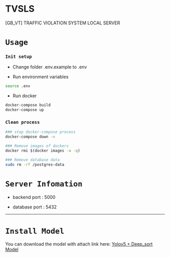 # TVSLS
[GB_VT] TRAFFIC VIOLATION SYSTEM  LOCAL SERVER


# ```Usage```
### ```Init setup```
 - Change folder .env.example to .env
  
 - Run environment variables
```bash
source .env
```
- Run docker
```bash
docker-compose build
docker-compose up
```

### ```Clean process```
```bash
### stop docker-compose process
docker-compose down -v

### Remove images of dockers
docker rmi $(docker images -a -q)

### Remove database data
sudo rm -rf /postgres-data
```

# ```Server Infomation```

- backend port : 5000

- database port : 5432

------
# ```Install Model```

You can download the model with attach link here: [Yolov5 + Deep_sort Model](https://drive.google.com/drive/folders/1CMBAeir3w_nchYcvYa4HvJMK65smjslO?usp=sharing)